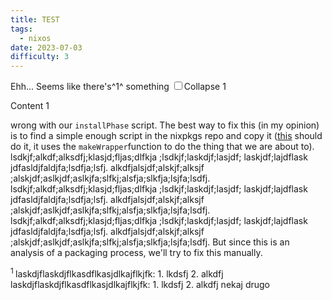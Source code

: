 ```yaml
---
title: TEST
tags:
  - nixos
date: 2023-07-03
difficulty: 3
---
```


Ehh... Seems like there's^1^ something
<input id="_1" type="checkbox"><label class="drop" for="_1">Collapse 1 </label> 

<div>Content 1</div>

wrong with our `installPhase` script.
The best way to fix this (in my opinion) is to find a simple enough script in the nixpkgs repo and copy it ([this](https://github.com/NixOS/nixpkgs/blob/27343d6e6b710f386aa5df63bdeb16866a782b74/pkgs/tools/misc/pws/default.nix#L2) should do it, it uses the `makeWrapper`function to do the thing that we are about to).
lsdkjf;alkdf;alksdfj;klasjd;fljas;dlfkja ;lsdkjf;laskdjf;lasjdf; laskjdf;lajdflask jdfasldjfaldjfa;lsdfja;lsfj.
alkdfjalsjdf;alskjf;alksjf ;alskjdf;aslkjdf;aslkjfa;slfkj;alsfja;slkfja;lsjfa;lsdfj.
lsdkjf;alkdf;alksdfj;klasjd;fljas;dlfkja ;lsdkjf;laskdjf;lasjdf; laskjdf;lajdflask jdfasldjfaldjfa;lsdfja;lsfj.
alkdfjalsjdf;alskjf;alksjf ;alskjdf;aslkjdf;aslkjfa;slfkj;alsfja;slkfja;lsjfa;lsdfj.
lsdkjf;alkdf;alksdfj;klasjd;fljas;dlfkja ;lsdkjf;laskdjf;lasjdf; laskjdf;lajdflask jdfasldjfaldjfa;lsdfja;lsfj.
alkdfjalsjdf;alskjf;alksjf ;alskjdf;aslkjdf;aslkjfa;slfkj;alsfja;slkfja;lsjfa;lsdfj.
But since this is an analysis of a packaging process, we'll try to fix this manually.

<sidenote id="sn:1">
<sup>1 </sup>laskdjflaskdjflkasdflkasjdlkajflkjfk:
1. lkdsfj
2. alkdfj
</sidenote>

<sidenote id="sn:3">
laskdjflaskdjflkasdflkasjdlkajflkjfk:
1. lkdsfj
2. alkdfj
</sidenote>

<sidenote id="sn:4">
nekaj drugo
</sidenote>
